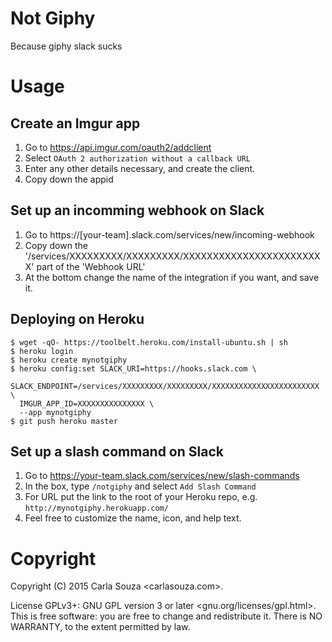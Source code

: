 # Not Giphy

Because giphy slack sucks

# Usage

## Create an Imgur app

  1. Go to https://api.imgur.com/oauth2/addclient
  2. Select `OAuth 2 authorization without a callback URL`
  3. Enter any other details necessary, and create the client.
  4. Copy down the appid

## Set up an incomming webhook on Slack

  1. Go to https://[your-team].slack.com/services/new/incoming-webhook
  2. Copy down the '/services/XXXXXXXXX/XXXXXXXXX/XXXXXXXXXXXXXXXXXXXXXXXX' part of the 'Webhook URL'
  3. At the bottom change the name of the integration if you want, and save it.

## Deploying on Heroku

    $ wget -qO- https://toolbelt.heroku.com/install-ubuntu.sh | sh
    $ heroku login
    $ heroku create mynotgiphy
    $ heroku config:set SLACK_URI=https://hooks.slack.com \
      SLACK_ENDPOINT=/services/XXXXXXXXX/XXXXXXXXX/XXXXXXXXXXXXXXXXXXXXXXXX \
      IMGUR_APP_ID=XXXXXXXXXXXXXXX \
      --app mynotgiphy
    $ git push heroku master

## Set up a slash command on Slack

  1. Go to https://your-team.slack.com/services/new/slash-commands
  2. In the box, type `/notgiphy` and select `Add Slash Command`
  3. For URL put the link to the root of your Heroku repo, e.g. `http://mynotgiphy.herokuapp.com/`
  4. Feel free to customize the name, icon, and help text.

# Copyright

Copyright (C) 2015 Carla Souza <carlasouza.com>.

License GPLv3+: GNU GPL version 3 or later <gnu.org/licenses/gpl.html>. This is free software: you are free to change and redistribute it. There is NO WARRANTY, to the extent permitted by law.
